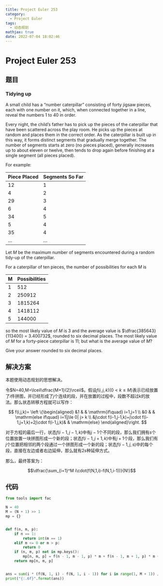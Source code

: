 ```yaml
---
title: Project Euler 253
category:
  - Project Euler
tags:
  - 动态规划
mathjax: true
date: 2022-07-04 18:02:46
---
```


<escape><!-- more --></escape>

# Project Euler 253

## 题目

### Tidying up

A small child has a “number caterpillar” consisting of forty jigsaw pieces, each with one number on it, which, when connected together in a line, reveal the numbers $1$ to $40$ in order.

Every night, the child’s father has to pick up the pieces of the caterpillar that have been scattered across the play room. He picks up the pieces at random and places them in the correct order. As the caterpillar is built up in this way, it forms distinct segments that gradually merge together. The number of segments starts at zero (no pieces placed), generally increases up to about eleven or twelve, then tends to drop again before finishing at a single segment (all pieces placed).

For example:

|**Piece Placed**|**Segments So Far**|
|-|-|
|$12$|$1$|
|$4$|$2$|
|$29$|$3$|
|$6$|$4$|
|$34$|$5$|
|$5$|$4$|
|$35$|$4$|
|$\dots$|$\dots$|

Let $M$ be the maximum number of segments encountered during a random tidy-up of the caterpillar.

For a caterpillar of ten pieces, the number of possibilities for each $M$ is

|**M**|**Possibilities**|
|-|-|
|$1$|$512$|
|$2$|$250912$|
|$3$|$1815264$|
|$4$|$1418112$|
|$5$|$144000$|

so the most likely value of $M$ is $3$ and the average value is $\dfrac{385643}{113400} = 3.400732$, rounded to six decimal places.
The most likely value of $M$ for a forty-piece caterpillar is $11$; but what is the average value of $M$?

Give your answer rounded to six decimal places.

## 解决方案

本题使用动态规划的思想解决。

令$N=40,M=\lceil\dfrac{M+1}{2}\rceil$。假设$f(i,j,k)(0< k\le M)$表示已经放置了$i$件拼图，并已经形成了$j$个连续的段，并在放置的过程中，段数不超过$k$的放法。那么状态转移方程就可以写作：

$$
f(i,j,k)=
\left \{\begin{aligned}
  &1 & & \mathrm{if\quad} i=1,j=1 \\
  &0 & & \mathrm{else if\quad} i=1|j\le 0| j> k \\
  &j\cdot f(i-1,j-1,k)+j\cdot f(i-1,j+1,k)+2j\cdot f(i-1,j,k)& & \mathrm{else}
\end{aligned}\right.
$$

对于方程的最后一行，状态$f(i-1,j-1,k)$中有$j-1$个不同的段，那么我们拥有$s$个位置放置一块拼图形成一个新的段；状态$f(i-1,j+1,k)$中有$j+1$个段，那么我们有$j$个位置把相邻的两个段通过一个拼图形成一个新的段；状态$f(i-1,j,s)$中的每个段，直接在左边或者右边延伸，那么就有$2s$种延伸方式。

那么，最终答案为：

$$\dfrac{\sum_{i=1}^M i\cdot(f(N,1,i)-f(N,1,i-1))}{N!}$$

## 代码

```py
from tools import fac

N = 40
M = (N + 1) >> 1
mp = {}


def f(n, m, p):
    if n == 1:
        return int(m == 1)
    elif m <= 0 or m > p:
        return 0
    if (n, m, p) not in mp.keys():
        mp[n, m, p] = f(n - 1, m - 1, p) * m + f(n - 1, m + 1, p) * m + f(n - 1, m, p) * m * 2
    return mp[n, m, p]


ans = sum(i * (f(N, 1, i) - f(N, 1, i - 1)) for i in range(1, M + 1)) / fac(N)
print("{:.6f}".format(ans))

```
